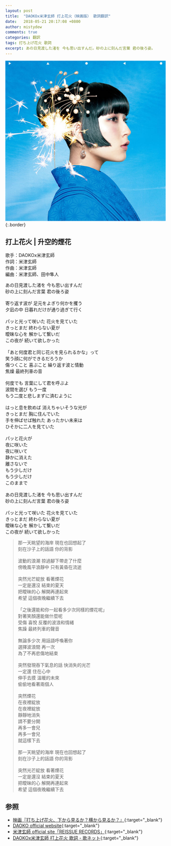 ```yaml
---
layout: post
title:  "DAOKOx米津玄師 打上花火（映画版） 歌詞翻訳"
date:   2018-05-21 20:17:08 +0800
author: mistydew
comments: true
categories: 翻訳
tags: 打ち上げ花火 歌詞
excerpt: あの日見渡した渚を 今も思い出すんだ。砂の上に刻んだ言葉 君の後ろ姿。
---
```

![打上花火](/assets/images/cover/misc/打上花火.jpg){:.border}

## 打上花火 | 升空的煙花

歌手：DAOKOx米津玄師<br>
作詞：米津玄師<br>
作曲：米津玄師<br>
編曲：米津玄師、田中隼人

<div class="lyric-original">
<p>
あの日見渡した渚を 今も思い出すんだ<br>
砂の上に刻んだ言葉 君の後ろ姿<br>
<br>
寄り返す波が 足元をよぎり何かを攫う<br>
夕凪の中 日暮れだけが通り過ぎて行く<br>
<br>
パッと光って咲いた 花火を見ていた<br>
きっとまだ 終わらない夏が<br>
曖昧な心を 解かして繋いだ<br>
この夜が 続いて欲しかった<br>
<br>
「あと何度君と同じ花火を見られるかな」って<br>
笑う顔に何ができるだろうか<br>
傷つくこと 喜ぶこと 繰り返す波と情動<br>
焦燥 最終列車の音<br>
<br>
何度でも 言葉にして君を呼ぶよ<br>
波間を選び もう一度<br>
もう二度と悲しまずに済むように<br>
<br>
はっと息を飲めば 消えちゃいそうな光が<br>
きっとまだ 胸に住んでいた<br>
手を伸ばせば触れた あったかい未来は<br>
ひそかに二人を見ていた<br>
<br>
パッと花火が<br>
夜に咲いた<br>
夜に咲いて<br>
静かに消えた<br>
離さないで<br>
もう少しだけ<br>
もう少しだけ<br>
このままで<br>
<br>
あの日見渡した渚を 今も思い出すんだ<br>
砂の上に刻んだ言葉 君の後ろ姿<br>
<br>
パッと光って咲いた 花火を見ていた<br>
きっとまだ 終わらない夏が<br>
曖昧な心を 解かして繋いだ<br>
この夜が 続いて欲しかった
</p>
</div>

<div class="lyric-translation">
<blockquote>
那一天眺望的海岸 現在也回想起了<br>
刻在沙子上的話語 你的背影<br>
<br>
波動的浪潮 掠過腳下帶走了什麼<br>
傍晚風平浪靜中 只有黃昏在流逝<br>
<br>
突然光芒綻放 看著煙花<br>
一定是還沒 結束的夏天<br>
把曖昧的心 解開再連起來<br>
希望 這個夜晚繼續下去<br>
<br>
「之後還能和你一起看多少次同樣的煙花呢」<br>
對著笑顏還能做什麼呢<br>
受傷 喜悅 反覆的波浪和情緒<br>
焦躁 最終列車的聲音<br>
<br>
無論多少次 用話語呼喚著你<br>
選擇波浪間 再一次<br>
為了不再悲傷地結束<br>
<br>
突然發現吞下氣息的話 快消失的光芒<br>
一定還 住在心中<br>
伸手去摸 溫暖的未來<br>
偷偷地看著兩個人<br>
<br>
突然煙花<br>
在夜裡綻放<br>
在夜裡綻放<br>
靜靜地消失<br>
請不要分開<br>
再多一會兒<br>
再多一會兒<br>
就這樣下去<br>
<br>
那一天眺望的海岸 現在也回想起了<br>
刻在沙子上的話語 你的背影<br>
<br>
突然光芒綻放 看著煙花<br>
一定是還沒 結束的夏天<br>
把曖昧的心 解開再連起來<br>
希望 這個夜晚繼續下去
</blockquote>
</div>

## 参照

* [映画『打ち上げ花火、下から見るか？横から見るか？』](http://www.uchiagehanabi.jp){:target="_blank"}
* [DAOKO official website](http://daoko.jp){:target="_blank"}
* [米津玄師 official site「REISSUE RECORDS」](http://reissuerecords.net){:target="_blank"}
* [DAOKOx米津玄師 打上花火 歌詞 - 歌ネット](https://www.uta-net.com/song/234130){:target="_blank"}
